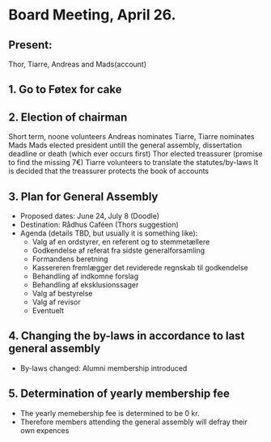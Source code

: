 # Board Meeting, April 26.

## Present:
Thor, Tiarre, Andreas and Mads(account)

## 1. Go to Føtex for cake

## 2. Election of chairman
Short term, noone volunteers
Andreas nominates Tiarre, Tiarre nominates Mads
Mads elected president untill the general assembly, dissertation deadline or death (which ever occurs first)
Thor elected treassurer (promise to find the missing 7€)
Tiarre volunteers to translate the statutes/by-laws
It is decided that the treassurer protects the book of accounts

## 3. Plan for General Assembly
  * Proposed dates: June 24, July 8 (Doodle)
  * Destination: Rådhus Caféen (Thors suggestion)
  * Agenda (details TBD, but usually it is something like):
    * Valg af en ordstyrer, en referent og to stemmetællere
    * Godkendelse af referat fra sidste generalforsamling
    * Formandens beretning
    * Kassereren fremlægger det reviderede regnskab til godkendelse
    * Behandling af indkomne forslag
    * Behandling af eksklusionssager
    * Valg af bestyrelse
    * Valg af revisor
    * Eventuelt
    
## 4. Changing the by-laws in accordance to last general assembly
  * By-laws changed: Alumni membership introduced
  
## 5. Determination of yearly membership fee
  * The yearly memebership fee is determined to be 0 kr.
  * Therefore members attending the general assembly will defray their own expences
  
  
  

  

